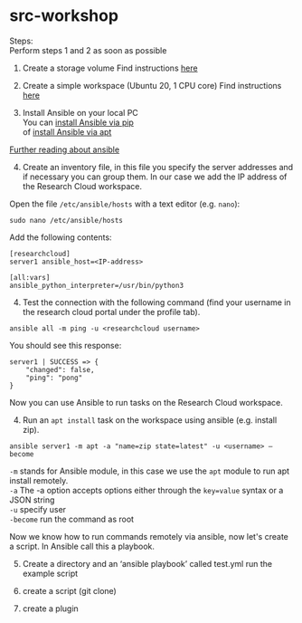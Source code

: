 # src-workshop




Steps:  
Perform steps 1 and 2 as soon as possible

1. Create a storage volume
Find instructions [here](https://utrechtuniversity.github.io/vre-docs/docs/getting-started.html)

2. Create a simple workspace (Ubuntu 20, 1 CPU core)
Find instructions [here](https://servicedesk.surf.nl/wiki/display/WIKI/Start+a+simple+workspace)

3. Install Ansible on your local PC  
You can [install Ansible via pip](https://docs.ansible.com/ansible/latest/installation_guide/intro_installation.html#installing-and-upgrading-ansible)  
of [install Ansible via apt](https://www.digitalocean.com/community/tutorials/how-to-install-and-configure-ansible-on-ubuntu-20-04)  

[Further reading about ansible](https://www.digitalocean.com/community/conceptual-articles/an-introduction-to-configuration-management-with-ansible)

4. Create an inventory file, in this file you specify the server addresses and if necessary you can group them. In our case we add the IP address of the Research Cloud workspace.

Open the file `/etc/ansible/hosts` with a text editor (e.g. `nano`):

`sudo nano /etc/ansible/hosts`

Add the following contents:
```
[researchcloud]
server1 ansible_host=<IP-address>

[all:vars]
ansible_python_interpreter=/usr/bin/python3
```

4. Test the connection with the following command (find your username in the research cloud portal under the profile tab).

`ansible all -m ping -u <researchcloud username>`

You should see this response:
```
server1 | SUCCESS => {
    "changed": false,
    "ping": "pong"
}
```

Now you can use Ansible to run tasks on the Research Cloud workspace.

4. Run an `apt install` task on the workspace using ansible (e.g. install zip).

`ansible server1 -m apt -a "name=zip state=latest" -u <username> –become`

`-m` stands for Ansible module, in this case we use the `apt` module to run apt install remotely.  
`-a` The -a option accepts options either through the `key=value` syntax or a JSON string   
`-u` specify user  
`-become` run the command as root  

Now we know how to run commands remotely via ansible, now let's create a script.
In Ansible call this a playbook.

5. Create a directory and an ‘ansible playbook’ called  test.yml
run the example script



6. create a script (git clone)
6. create a plugin 
